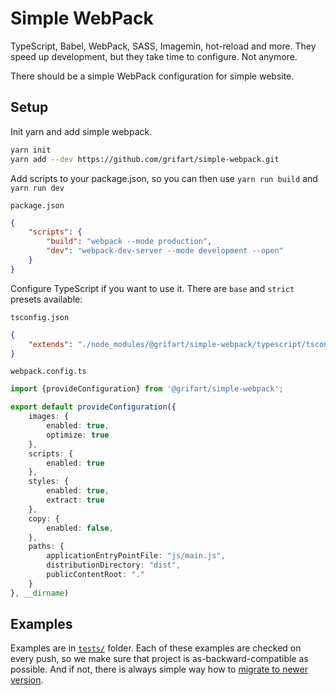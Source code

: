 # Simple WebPack

TypeScript, Babel, WebPack, SASS, Imagemin, hot-reload and more. They speed up development, but they take time to configure. Not anymore. 

There should be a simple WebPack configuration for simple website.

## Setup

Init yarn and add simple webpack.

```bash
yarn init
yarn add --dev https://github.com/grifart/simple-webpack.git
```

Add scripts to your package.json, so you can then use `yarn run build` and `yarn run dev`

`package.json`
```json
{
	"scripts": {
		"build": "webpack --mode production",
		"dev": "webpack-dev-server --mode development --open"
	}
}
```

Configure TypeScript if you want to use it. There are `base` and `strict` presets available:

`tsconfig.json`
```json
{
	"extends": "./node_modules/@grifart/simple-webpack/typescript/tsconfig.base.json"
}
```

`webpack.config.ts`
```typescript
import {provideConfiguration} from '@grifart/simple-webpack';

export default provideConfiguration({
	images: {
		enabled: true,
		optimize: true
	},
	scripts: {
		enabled: true
	},
	styles: {
		enabled: true,
		extract: true
	},
	copy: {
		enabled: false,
	},
	paths: {
		applicationEntryPointFile: "js/main.js",
		distributionDirectory: "dist",
		publicContentRoot: "."
	}
}, __dirname)

```

## Examples

Examples are in [`tests/`](tests/) folder. Each of these examples are checked on every push, so we make sure that project is as-backward-compatible as possible. And if not, there is always simple way how to [migrate to newer version](https://github.com/grifart/simple-webpack/commit/66350728d62c4a03c9d4c675a5025fc780a2a634#diff-04c6e90faac2675aa89e2176d2eec7d8).


